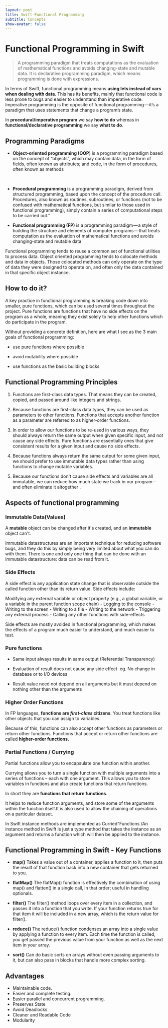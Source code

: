 ```yaml
---
layout: post
title: Swift-Functional Programming
subtitle: Concepts
show-avatar: false
---
```


# Functional Programming in Swift

>   A programming paradigm that treats  computations  as the evaluation of mathematical functions and  avoids changing-state and mutable data. It is  declarative programming paradigm, which means  programming is done with  expressions.​
    
In terms of Swift, functional programming means **using lets instead of vars when dealing with data**. This has its benefits, mainly that functional code is less prone to bugs and easier to understand  than imperative code. Imperative programming is the opposite of functional programming — it’s a paradigm that uses statements that change a program’s state.

In **procedural/imperative program** we say **how to do** whereas in **functional/declarative programming** we say **what to do**.

## Programming Paradigms



-   **Object-oriented programming (OOP**) is a programming paradigm based on the concept of “objects”, which may contain data, in the form of fields, often known as attributes; and code, in the form of procedures, often known as methods​
    
​
    
-   **Procedural programming** is a programming paradigm, derived from structured programming, based upon the concept of the procedure call. Procedures, also known as routines, subroutines, or functions (not to be confused with mathematical functions, but similar to those used in functional programming), simply contain a series of computational steps to be carried out.”​
    

    
-   **Functional programming (FP)** is a programming paradigm — a style of building the structure and elements of computer programs — that treats computation as the evaluation of mathematical functions and avoids changing-state and mutable data​

Functional programming tends to reuse a common set of functional utilities to process data. Object oriented programming tends to colocate methods and data in objects. Those colocated methods can only operate on the type of data they were designed to operate on, and often only the data contained in that specific object instance.

## How to do it?
  A key practice in functional programming is breaking code down into smaller, pure functions, which can be used several times throughout the project. Pure functions are functions that have no side effects on the program as a whole, meaning they exist solely to help other functions which do participate in the program.​
    
  
   Without providing a concrete definition, here are what I see as the 3 main goals of functional programming:​
    
-   use pure functions where possible​
    
-   avoid mutability where possible​
    
-   use functions as the basic building blocks

## Functional Programming Principles
1. Functions are first-class data types. That means they can be created, copied, and passed around like integers and strings.​



2. Because functions are first-class data types, they can be used as parameters to other functions. Functions that accepts another function as a parameter are referred to as higher-order functions. ​

    

3. In order to allow our functions to be re-used in various ways, they should always return the same output when given specific input, and not cause any side effects. Pure functions are essentially ones that give consistent results for a given input and cause no side effects. ​
4. Because functions always return the same output for some given input, we should prefer to use immutable data types rather than using functions to change mutable variables. ​


5. Because our functions don't cause side effects and variables are all immutable, we can reduce how much state we track in our program – and often eliminate it altogether​ .

## Aspects of functional programming



###  **Immutable Data(Values)​**

A **mutable** object can be changed after it's created, and an **immutable** object can't.


Immutable datastructures are an important technique for reducing software bugs, and they do this by simply being very limited about what you can do with them. There is one and only one thing that can be done with an immutable datastructure: data can be read from it.

###   **Side Effects**
A side effect is any application state change that is observable outside the called function other than its return value. Side effects include:

  Modifying any external variable or object property (e.g., a global variable, or a variable in the parent function scope chain)
	-   Logging to the console
	-   Writing to the screen
	-   Writing to a file
	-  Writing to the network
	-   Triggering any external process
	-   Calling any other functions with side-effects

Side effects are mostly avoided in functional programming, which makes the effects of a program much easier to understand, and much easier to test.
    

    
###     **Pure functions​**
-   Same input always results in same  output (Referential  Transparency)​
	
-  Evaluation of result does not cause any side  effect​  ​
      eg. No change in database or to I/O  devices​
     ​
-   Result value need not depend on all arguments but it must depend on nothing other than the arguments​
    
    
###     **Higher Order  Functions​**

In FP languages, **functions are  _first-class_  citizens**. You treat functions like other objects that you can assign to variables.

Because of this, functions can also accept other functions as parameters or return other functions. Functions that accept or return other functions are called **higher-order functions.**
    

    
###     ​**Partial Functions / Currying**
		
Partial functions allow you to encapsulate one function within another.
		
Currying allows you to turn a single function with multiple arguments into a series of functions – each with one argument. This allows you to store variables in functions and also create functions that return functions.
		
In short they are **functions that return functions**.
		
It  helps to reduce function arguments, and store some of the arguments within the function itself.It is also used to allow the chaining of operations on a particular dataset.
		
In Swift instance methods are implemented as Curried”Functions /An instance method in Swift is just a type method that takes the instance as an argument and returns a function which will then be applied to the instance.
## Functional Programming in Swift - Key Functions

-   **map()** Takes a value out of a container, applies a function to it, then puts the result of that function back into a new container that gets returned to you.​
      ​
    
-   **flatMap()** The flatMap() function is effectively the combination of using map() and flatten() in a single call, in that order; useful in handling optionals. ​
 
    
-   **filter()** The filter() method loops over every item in a collection, and passes it into a function that you write. If your function returns true for that item it will be included in a new array, which is the return value for filter(). ​


-   **reduce()** The reduce() function condenses an array into a single value by applying a function to every item. Each time the function is called, you get passed the previous value from your function as well as the next item in your array. ​
 
 
-   **sort()** Can do basic sorts on arrays without even passing arguments to it, but can also pass in blocks that handle more complex sorting.​

## Advantages

- Maintainable  code.​   
- Easier and complete  testing.​  
- Easier parallel and concurrent  programming.​
- Preserves State
- Avoid Deadlocks
- Cleaner and Readable Code
- Modularity










 



 














